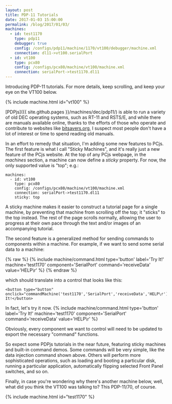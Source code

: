 ```yaml
---
layout: post
title: PDP-11 Tutorials
date: 2017-01-03 15:00:00
permalink: /blog/2017/01/03/
machines:
  - id: test1170
    type: pdp11
    debugger: true
    config: /configs/pdp11/machine/1170/vt100/debugger/machine.xml
    connection: dl11->vt100.serialPort
  - id: vt100
    type: pcx80
    config: /configs/pcx80/machine/vt100/machine.xml
    connection: serialPort->test1170.dl11
---
```


Introducing PDP-11 tutorials.  For more details, keep scrolling, and keep your eye on the VT100 below.

{% include machine.html id="vt100" %}

[PDPjs]({{ site.github.pages }}/machines/dec/pdp11/) is able to run a variety of old DEC operating systems,
such as RT-11 and RSTS/E, and while there are manuals available online, thanks to the efforts of those who
operate and contribute to websites like [bitsavers.org](http://bitsavers.org), I suspect most people don't
have a lot of interest or time to spend reading old manuals.

In an effort to remedy that situation, I'm adding some new features to PCjs.  The first feature is what I call
"Sticky Machines", and it's really just a new feature of the PCjs website.  At the top of any PCjs webpage, in the
*machines* section, a machine can now define a *sticky* property.  For now, the only supported value is "top"; e.g.:

	machines:
	  - id: vt100
	    type: pcx80
	    config: /configs/pcx80/machine/vt100/machine.xml
	    connection: serialPort->test1170.dl11
	    sticky: top

A sticky machine makes it easier to construct a tutorial page for a single machine, by preventing that machine from
scrolling off the top; it "sticks" to the top instead.  The rest of the page scrolls normally, allowing the user to
progress at their own pace through the text and/or images of an accompanying tutorial.

The second feature is a generalized method for sending commands to components within a machine.  For example, if we
want to send some serial data to a machine:

{% raw %}
	{% include machine/command.html type='button' label='Try It!' machine='test1170' component='SerialPort' command='receiveData' value='HELP\r' %}
{% endraw %}

which should translate into a control that looks like this:

	<button type="button" onclick="commandMachine('test1170','SerialPort','receiveData','HELP\r')">Try It!</button>

In fact, let's try it now. {% include machine/command.html type='button' label='Try It!' machine='test1170' component='SerialPort' command='receiveData' value='HELP\r' %}

Obviously, every component we want to control will need to be updated to export the necessary "command" functions.

So expect some PDPjs tutorials in the near future, featuring sticky machines and built-in command demos.  Some
commands will be very simple, like the data injection command shown above.  Others will perform more sophisticated
operations, such as loading and booting a particular disk, running a particular application, automatically flipping
selected Front Panel switches, and so on.

Finally, in case you're wondering why there's another machine below, well, what did you think the VT100 was talking to?
This PDP-11/70, of course.

{% include machine.html id="test1170" %}
